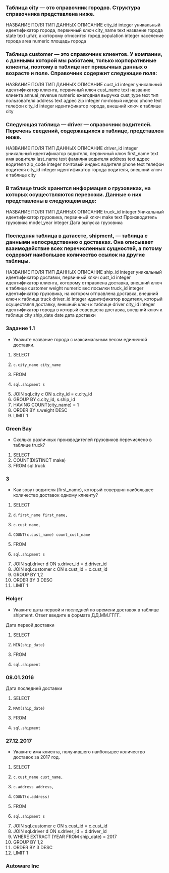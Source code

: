 ### Таблица city — это справочник городов. Структура справочника представлена ниже.

НАЗВАНИЕ ПОЛЯ	ТИП ДАННЫХ	ОПИСАНИЕ
city_id	        integer	    уникальный идентификатор города, первичный ключ
city_name	    text	    название города
state	        text	    штат, к которому относится город
population	    integer	    население города
area	        numeric	    площадь города

### Таблица customer — это справочник клиентов. У компании, с данными которой мы работаем, только корпоративные клиенты, поэтому в таблице нет привычных данных о возрасте и поле. Справочник содержит следующие поля:

НАЗВАНИЕ ПОЛЯ	ТИП ДАННЫХ	ОПИСАНИЕ
cust_id	        integer	    уникальный идентификатор клиента, первичный ключ
cust_name	    text	    название клиента
annual_revenue	numeric	    ежегодная выручка
cust_type	    text	    тип пользователя
address	        text	    адрес
zip	            integer	    почтовый индекс
phone	        text	    телефон
city_id	        integer	    идентификатор города, внешний ключ к таблице city

### Следующая таблица — driver — справочник водителей. Перечень сведений, содержащихся в таблице, представлен ниже.

НАЗВАНИЕ ПОЛЯ	ТИП ДАННЫХ	ОПИСАНИЕ
driver_id	    integer	    уникальный идентификатор водителя, первичный ключ
first_name	    text	    имя водителя
last_name	    text	    фамилия водителя
address	        text	    адрес водителя
zip_code	    integer	    почтовый индекс водителя
phone	        text	    телефон водителя
city_id	        integer	    идентификатор города водителя, внешний ключ к таблице city

### В таблице truck хранится информация о грузовиках, на которых осуществляются перевозки. Данные о них представлены в следующем виде:

НАЗВАНИЕ ПОЛЯ	ТИП ДАННЫХ	ОПИСАНИЕ
truck_id	    integer	    Уникальный идентификатор грузовика, первичный ключ
make	        text	    Производитель грузовика
model_year	    integer	    Дата выпуска грузовика

### Последняя таблица в датасете, shipment, — таблица с данными непосредственно о доставках. Она описывает взаимодействие всех перечисленных сущностей, а потому содержит наибольшее количество ссылок на другие таблицы.

НАЗВАНИЕ ПОЛЯ	ТИП ДАННЫХ	ОПИСАНИЕ
ship_id	        integer	    уникальный идентификатор доставки, первичный ключ
cust_id	        integer	    идентификатор клиента, которому отправлена доставка, внешний ключ к таблице customer
weight	        numeric	    вес посылки
truck_id	    integer	    идентификатор грузовика, на котором отправлена доставка, внешний ключ к таблице truck
driver_id	    integer	    идентификатор водителя, который осуществлял доставку, внешний ключ к таблице driver
city_id	        integer	    идентификатор города в который совершена доставка, внешний ключ к таблице city
ship_date	    date	    дата доставки

### Задание 1.1

- Укажите название города с максимальным весом единичной доставки.
1.  SELECT
2.     c.city_name city_name
3. FROM
4.     sql.shipment s
5. JOIN sql.city c ON s.city_id = c.city_id
6. GROUP BY c.city_id, s.ship_id
7. HAVING COUNT(city_name) = 1
8. ORDER BY s.weight DESC
9. LIMIT 1
### Green Bay
 
- Сколько различных производителей грузовиков перечислено в таблице truck?
1. SELECT
2.    COUNT(DISTINCT make)
3. FROM sql.truck
### 3

- Как зовут водителя (first_name), который совершил наибольшее количество доставок одному клиенту?
1. SELECT
2.     d.first_name first_name,
3.     c.cust_name,
4.     COUNT(c.cust_name) count_cust_name
5. FROM
6.     sql.shipment s
7. JOIN sql.driver d ON s.driver_id = d.driver_id
8. JOIN sql.customer c ON s.cust_id = c.cust_id
9. GROUP BY 1,2
10. ORDER BY 3 DESC
11. LIMIT 1 
### Holger

- Укажите даты первой и последней по времени доставок в таблице shipment.
Ответ введите в формате ДД.ММ.ГГГГ.

Дата первой доставки
1. SELECT
2.     MIN(ship_date)
3. FROM
4.     sql.shipment
### 08.01.2016

Дата последней доставки
1. SELECT
2.     MAX(ship_date)
3. FROM
4.     sql.shipment
### 27.12.2017

- Укажите имя клиента, получившего наибольшее количество доставок за 2017 год.
1. SELECT
2.     c.cust_name cust_name,
3.     c.address address,
4.     COUNT(c.address)
5. FROM
6.     sql.shipment s
7. JOIN sql.customer c ON s.cust_id = c.cust_id
8. JOIN sql.driver d ON s.driver_id = d.driver_id
9. WHERE EXTRACT (YEAR FROM ship_date) = 2017
10. GROUP BY 1,2
11. ORDER BY 3 DESC
12. LIMIT 1
### Autoware Inc